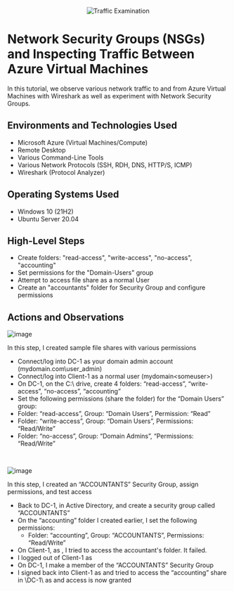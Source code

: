 <p align="center">
<img src="https://i.imgur.com/Ua7udoS.png" alt="Traffic Examination"/>
</p>

<h1>Network Security Groups (NSGs) and Inspecting Traffic Between Azure Virtual Machines</h1>
In this tutorial, we observe various network traffic to and from Azure Virtual Machines with Wireshark as well as experiment with Network Security Groups. <br />

<h2>Environments and Technologies Used</h2>

- Microsoft Azure (Virtual Machines/Compute)
- Remote Desktop
- Various Command-Line Tools
- Various Network Protocols (SSH, RDH, DNS, HTTP/S, ICMP)
- Wireshark (Protocol Analyzer)

<h2>Operating Systems Used </h2>

- Windows 10 (21H2)
- Ubuntu Server 20.04

<h2>High-Level Steps</h2>

- Create folders: "read-access", "write-access", "no-access", "accounting"
- Set permissions for the "Domain-Users" group
- Attempt to access file share as a normal User
- Create an "accountants" folder for Security Group and configure permissions

<h2>Actions and Observations</h2>

<p>
  
![image](https://github.com/CopaceticWill/azure-network-protocols/assets/137100082/d02e909f-6177-43b3-b681-f39d888dc912)
</p>
<p>
In this step, I created sample file shares with various permissions
  
  - Connect/log into DC-1 as your domain admin account (mydomain.com\user_admin)
  - Connect/log into Client-1 as a normal user (mydomain\<someuser>)
  - On DC-1, on the C:\ drive, create 4 folders: “read-access”, “write-access”, “no-access”, “accounting”
  - Set the following permissions (share the folder) for the “Domain Users” group:
  - Folder: “read-access”, Group: “Domain Users”, Permission: “Read”
  - Folder: “write-access”,  Group: “Domain Users”, Permissions: “Read/Write”
  - Folder: “no-access”, Group: “Domain Admins”, “Permissions: “Read/Write”

</p>
<br />

<p>

![image](https://github.com/CopaceticWill/azure-network-protocols/assets/137100082/8a72cd75-1923-419a-8776-90525193f5ab)
</p>
<p>
In this step, I created an “ACCOUNTANTS” Security Group, assign permissions, and test access
  
  - Back to DC-1, in Active Directory, and create a security group called “ACCOUNTANTS”
  - On the “accounting” folder I created earlier, I set the following permissions:
      - Folder: “accounting”, Group: “ACCOUNTANTS”, Permissions: “Read/Write”
  - On Client-1, as  <someuser>, I tried to access the accountant's folder. It failed. 
  - I logged out of Client-1 as  <someuser>
  - On DC-1, I make <someuser> a member of the “ACCOUNTANTS”  Security Group
  - I signed back into Client-1 as <someuser> and tried to access the “accounting” share in \\DC-1\ as <someuser> and access is now granted
                                                                                                      
</p>
<br />

